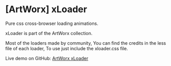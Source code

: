 # [ArtWorx] xLoader
Pure css cross-browser loading animations.

xLoader is part of the ArtWorx collection.

Most of the loaders made by community, You can find the credits in the less file of each loader, To use just include the xloader.css file.

Live demo on GitHub: [ArtWorx xLoader](http://anastawfeek.github.io/-ArtWorx-xLoader/)
